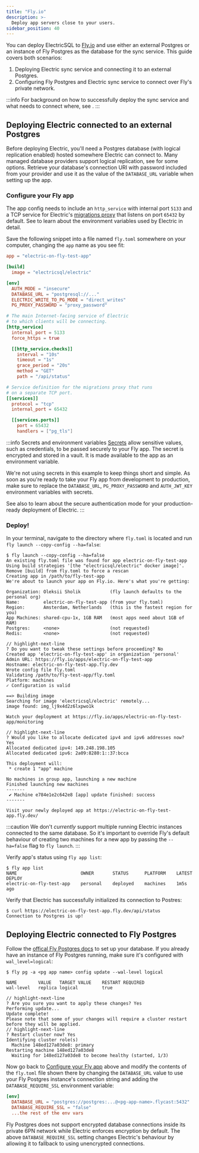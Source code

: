 ```yaml
---
title: "Fly.io"
description: >-
  Deploy app servers close to your users.
sidebar_position: 40
---
```


You can deploy ElectricSQL to [Fly.io](https://fly.io) and use either an external Postgres or an instance of Fly Postgres as the database for the sync service. This guide covers both scenarios:

  1. Deploying Electric sync service and connecting it to an external Postgres.
  2. Configuring Fly Postgres and Electric sync service to connect over Fly's private network.

:::info
For background on how to successfully deploy the sync service and what needs to connect where, see <DocPageLink path="deployment/concepts" />.
:::

## Deploying Electric connected to an external Postgres

Before deploying Electric, you'll need a Postgres database (with logical replication enabled) hosted somewhere Electric can connect to. Many managed database providers support logical replication, see <DocPageLink path="usage/installation/postgres#hosting" /> for some options. Retrieve your database's connection URI with password included from your provider and use it as the value of the `DATABASE_URL` variable when setting up the app.

### Configure your Fly app

The app config needs to include an `http_service` with internal port `5133` and a TCP service for Electric's [migrations proxy](../usage/data-modelling/migrations#migrations-proxy) that listens on port `65432` by default.  See <DocPageLink path="api/service" /> to learn about the environment variables used by Electric in detail.

Save the following snippet into a file named `fly.toml` somewhere on your computer, changing the `app` name as you see fit:

```toml
app = "electric-on-fly-test-app"

[build]
  image = "electricsql/electric"

[env]
  AUTH_MODE = "insecure"
  DATABASE_URL = "postgresql://..."
  ELECTRIC_WRITE_TO_PG_MODE = "direct_writes"
  PG_PROXY_PASSWORD = "proxy_password"

# The main Internet-facing service of Electric
# to which clients will be connecting.
[http_service]
  internal_port = 5133
  force_https = true

  [[http_service.checks]]
    interval = "10s"
    timeout = "1s"
    grace_period = "20s"
    method = "GET"
    path = "/api/status"

# Service definition for the migrations proxy that runs
# on a separate TCP port.
[[services]]
  protocol = "tcp"
  internal_port = 65432

  [[services.ports]]
    port = 65432
    handlers = ["pg_tls"]
```

:::info Secrets and environment variables
[Secrets](https://fly.io/docs/reference/secrets/) allow sensitive values, such as credentials, to be passed securely to your Fly app. The secret is encrypted and stored in a vault. It is made available to the app as an environment variable.

We're not using secrets in this example to keep things short and simple. As soon as you're ready to take your Fly app from development to production, make sure to replace the `DATABASE_URL`, `PG_PROXY_PASSWORD` and `AUTH_JWT_KEY` environment variables with secrets.

See also <DocPageLink path="usage/auth/secure"/> to learn about the secure authentication mode for your production-ready deployment of Electric.
:::

### Deploy!

In your terminal, navigate to the directory where `fly.toml` is located and run `fly launch --copy-config --ha=false`:

```text
$ fly launch --copy-config --ha=false
An existing fly.toml file was found for app electric-on-fly-test-app
Using build strategies '[the "electricsql/electric" docker image]'.
Remove [build] from fly.toml to force a rescan
Creating app in /path/to/fly-test-app
We're about to launch your app on Fly.io. Here's what you're getting:

Organization: Oleksii Sholik           (fly launch defaults to the personal org)
Name:         electric-on-fly-test-app (from your fly.toml)
Region:       Amsterdam, Netherlands   (this is the fastest region for you)
App Machines: shared-cpu-1x, 1GB RAM   (most apps need about 1GB of RAM)
Postgres:     <none>                   (not requested)
Redis:        <none>                   (not requested)

// highlight-next-line
? Do you want to tweak these settings before proceeding? No
Created app 'electric-on-fly-test-app' in organization 'personal'
Admin URL: https://fly.io/apps/electric-on-fly-test-app
Hostname: electric-on-fly-test-app.fly.dev
Wrote config file fly.toml
Validating /path/to/fly-test-app/fly.toml
Platform: machines
✓ Configuration is valid

==> Building image
Searching for image 'electricsql/electric' remotely...
image found: img_lj9x4d2z6lxpwo1k

Watch your deployment at https://fly.io/apps/electric-on-fly-test-app/monitoring

// highlight-next-line
? Would you like to allocate dedicated ipv4 and ipv6 addresses now? Yes
Allocated dedicated ipv4: 149.248.198.105
Allocated dedicated ipv6: 2a09:8280:1::37:bcca

This deployment will:
 * create 1 "app" machine

No machines in group app, launching a new machine
Finished launching new machines
-------
 ✔ Machine e784e1e2c642e8 [app] update finished: success
-------

Visit your newly deployed app at https://electric-on-fly-test-app.fly.dev/
```

:::caution
We don't _currently_ support multiple running Electric instances connected to the same database. So it's important to override Fly's default behaviour of creating two machines for a new app by passing the `--ha=false` flag to `fly launch`.
:::

Verify app's status using `fly app list`:

```shell
$ fly app list
NAME                    	OWNER   	STATUS  	PLATFORM	LATEST DEPLOY
electric-on-fly-test-app	personal	deployed	machines	1m5s ago
```

Verify that Electric has successfully initialized its connection to Postres:

```shell
$ curl https://electric-on-fly-test-app.fly.dev/api/status
Connection to Postgres is up!
```


## Deploying Electric connected to Fly Postgres

Follow the [offical Fly Postgres docs](https://fly.io/docs/postgres/) to set up your database. If you already have an instance of Fly Postgres running, make sure it's configured with `wal_level=logical`:

```shell
$ fly pg -a <pg app name> config update --wal-level logical

NAME     	VALUE  	TARGET VALUE	RESTART REQUIRED
wal-level	replica	logical     	true

// highlight-next-line
? Are you sure you want to apply these changes? Yes
Performing update...
Update complete!
Please note that some of your changes will require a cluster restart
before they will be applied.
// highlight-next-line
? Restart cluster now? Yes
Identifying cluster role(s)
  Machine 148ed127a03de8: primary
Restarting machine 148ed127a03de8
  Waiting for 148ed127a03de8 to become healthy (started, 1/3)
```

Now go back to [Configure your Fly app](#configure-your-fly-app) above and modify the contents of the `fly.toml` file shown there by changing the `DATABASE_URL` value to use your Fly Postgres instance's connection string and adding the `DATABASE_REQUIRE_SSL` environment variable:


```toml
[env]
  DATABASE_URL = "postgres://postgres:...@<pg-app-name>.flycast:5432"
  DATABASE_REQUIRE_SSL = "false"
  ...the rest of the env vars
```

Fly Postgres does not support encrypted database connections inside its private 6PN network while Electric enforces encryption by default. The above `DATABASE_REQUIRE_SSL` setting changes Electric's behaviour by allowing it to fallback to using unencrypted connections.

